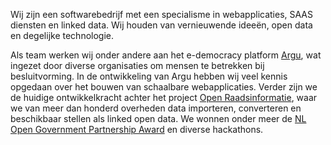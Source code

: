 Wij zijn een softwarebedrijf met een specialisme in webapplicaties, SAAS diensten en linked data. Wij houden van vernieuwende ideeën, open data en degelijke technologie.

Als team werken wij onder andere aan het e-democracy platform [Argu](https://argu.co), wat ingezet door diverse organisaties om mensen te betrekken bij besluitvorming. In de ontwikkeling van Argu hebben wij veel kennis opgedaan over het bouwen van schaalbare webapplicaties. Verder zijn we de huidige ontwikkelkracht achter het project [Open Raadsinformatie](https://openraadsinformatie.nl), waar we van meer dan honderd overheden data importeren, converteren en beschikbaar stellen als linked open data. We wonnen onder meer de [NL Open Government Partnership Award](https://www.open-overheid.nl/open-overheid/argu-winnaar-nederlandse-inzending-ogp-awards/) en diverse hackathons.
